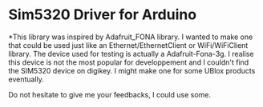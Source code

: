 # Sim5320 Driver for Arduino



*This library was inspired by Adafruit_FONA library. I wanted to make one that could be used just like an Ethernet/EthernetClient or WiFi/WiFiClient library. The device used for testing is actually a Adafruit-Fona-3g. I realise this device is not the most popular for developpement and I couldn't find the SIM5320 device on digikey. I might make one for some UBlox products eventually.

Do not hesitate to give me your feedbacks, I could use some.
